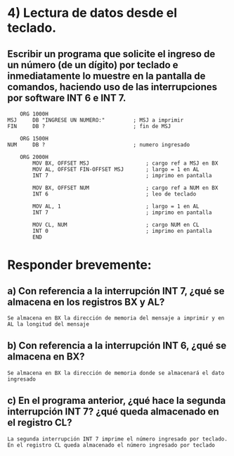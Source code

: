 # 4) Lectura de datos desde el teclado.
## Escribir un programa que solicite el ingreso de un número (de un dígito) por teclado e inmediatamente lo muestre en la pantalla de comandos, haciendo uso de las interrupciones por software INT 6 e INT 7. 

```assembly
    ORG 1000H 
MSJ		DB "INGRESE UN NUMERO:" 		; MSJ a imprimir
FIN		DB ? 							; fin de MSJ

    ORG 1500H 
NUM		DB ?							; numero ingresado

    ORG 2000H 
		MOV BX, OFFSET MSJ 					; cargo ref a MSJ en BX
		MOV AL, OFFSET FIN-OFFSET MSJ 		; largo = 1 en AL
		INT 7 								; imprimo en pantalla

		MOV BX, OFFSET NUM 					; cargo ref a NUM en BX
		INT 6 								; leo de teclado

		MOV AL, 1 							; largo = 1 en AL
		INT 7 								; imprimo en pantalla

		MOV CL, NUM 						; cargo NUM en CL
		INT 0 								; imprimo en pantalla
		END
```

# Responder brevemente: 
## a)  Con referencia a la interrupción INT 7, ¿qué se almacena en los registros BX y AL? 
`Se almacena en BX la dirección de memoria del mensaje a imprimir y en AL la longitud del mensaje`

## b)  Con referencia a la interrupción INT 6, ¿qué se almacena en BX?
`Se almacena en BX la dirección de memoria donde se almacenará el dato ingresado`

## c)  En el programa anterior, ¿qué hace la segunda interrupción INT 7? ¿qué queda almacenado en el registro CL?
`La segunda interrupción INT 7 imprime el número ingresado por teclado. En el registro CL queda almacenado el número ingresado por teclado`